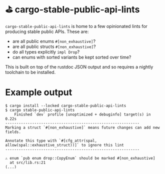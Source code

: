 # ⛳ cargo-stable-public-api-lints

`cargo-stable-public-api-lints` is home to a few opinionated lints
for producing stable public APIs.  These are:

- are all public enums `#[non_exhaustive]`?
- are all public structs `#[non_exhaustive]`?
- do all types explicitly `impl Drop`?
- can enums with sorted variants be kept sorted over time?

This is built on top of the rustdoc JSON output and so requires
a nightly toolchain to be installed.

# Example output
```shell
$ cargo install --locked cargo-stable-public-api-lints
$ cargo stable-public-api-lints
    Finished `dev` profile [unoptimized + debuginfo] target(s) in 0.22s
------------------------------------------------------------
Marking a struct `#[non_exhaustive]` means future changes can add new fields.

Annotate this type with `#[cfg_attr(spal, allow(spal::exhaustive_struct))]` to ignore this lint
------------------------------------------------------------

⚠️ enum `pub enum drop::CopyEnum` should be marked #[non_exhaustive]
  at src/lib.rs:21
(...)
```
